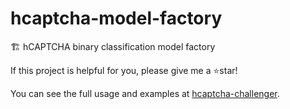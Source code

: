 # hcaptcha-model-factory

🏗 hCAPTCHA binary classification model factory

If this project is helpful for you, please give me a :star:star!

You can see the full usage and examples at [hcaptcha-challenger](https://github.com/QIN2DIM/hcaptcha-challenger).
